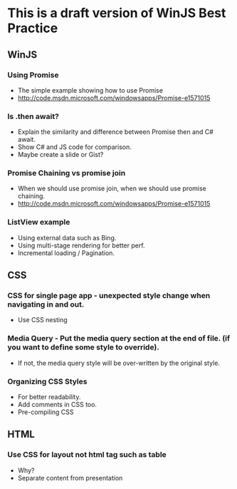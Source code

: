 This is a draft version of WinJS Best Practice
==============================================

WinJS
-----

### Using Promise
* The simple example showing how to use Promise
* http://code.msdn.microsoft.com/windowsapps/Promise-e1571015

### Is .then await?
* Explain the similarity and difference between Promise then and C# await.
* Show C# and JS code for comparison.
* Maybe create a slide or Gist?

### Promise Chaining vs promise join
* When we should use promise join, when we should use promise chaining.
* http://code.msdn.microsoft.com/windowsapps/Promise-e1571015

### ListView example
* Using external data such as Bing.
* Using multi-stage rendering for better perf.
* Incremental loading / Pagination.

CSS
---

### CSS for single page app - unexpected style change when navigating in and out.
* Use CSS nesting

### Media Query - Put the media query section at the end of file. (if you want to define some style to override).
* If not, the media query style will be over-written by the original style.

### Organizing CSS Styles
* For better readability.
* Add comments in CSS too.
* Pre-compiling CSS

HTML
----

### Use CSS for layout not html tag such as table
* Why?
* Separate content from presentation

